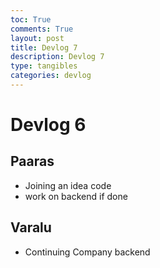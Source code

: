 ```yaml
---
toc: True
comments: True
layout: post
title: Devlog 7
description: Devlog 7
type: tangibles
categories: devlog
---
```


# Devlog 6

## Paaras
- Joining an idea code
- work on backend if done

## Varalu
- Continuing Company backend